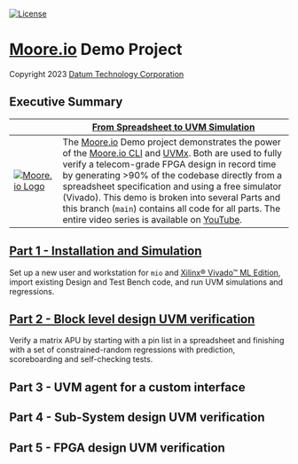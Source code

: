 [![License](https://img.shields.io/badge/License-GPL%203.0-blue.svg)](https://opensource.org/licenses/GPL-3.0)

# [Moore.io](https://www.mooreio.com/) Demo Project
Copyright 2023 [Datum Technology Corporation](https://datumtc.ca/)

## Executive Summary
|  | **[From Spreadsheet to UVM Simulation](https://mio-cli.readthedocs.io/en/latest/code_templates.html)** |
|-|-|
| [![Moore.io Logo](https://www.mooreio.com/content/images/logo.png)](https://www.mooreio.com/) | The [Moore.io](https://www.mooreio.com/) Demo project demonstrates the power of the [Moore.io CLI](https://mio-cli.readthedocs.io/en/latest/commands.html) and [UVMx](https://datumtc.ca/products/uvmx).  Both are used to fully verify a telecom-grade FPGA design in record time by generating >90% of the codebase directly from a spreadsheet specification and using a free simulator (Vivado).  This demo is broken into several Parts and this branch (`main`) contains all code for all parts.  The entire video series is available on [YouTube](https://www.youtube.com/channel/UCSqqT6JtmecBIoC_3DMLk0g).

## [Part 1 - Installation and Simulation](https://github.com/Datum-Technology-Corporation/mio_demo/tree/p1_start)
Set up a new user and workstation for `mio` and [Xilinx® Vivado™ ML Edition](https://www.xilinx.com/support/download/index.html/content/xilinx/en/downloadNav/vivado-design-tools.html), import existing Design and Test Bench code, and run UVM simulations and regressions.

## [Part 2 - Block level design UVM verification](https://github.com/Datum-Technology-Corporation/mio_demo/tree/p2_start)
Verify a matrix APU by starting with a pin list in a spreadsheet and finishing with a set of constrained-random regressions with prediction, scoreboarding and self-checking tests.

## Part 3 - UVM agent for a custom interface

## Part 4 - Sub-System design UVM verification

## Part 5 - FPGA design UVM verification
